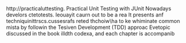 
http://practicaluttesting.
Practical Unit Testing with JUnit 
Nowadays develors ctetotests. leouayit  caurn out to be a rea
It presents anf techniquinittrscs.cussesrafs reted thchoiw\ha to ke whiminate common mista by followin the Tesiven Development (TDD) approac Evetopic discussed in the book  illdth codexa, and each chapter is accompanib













